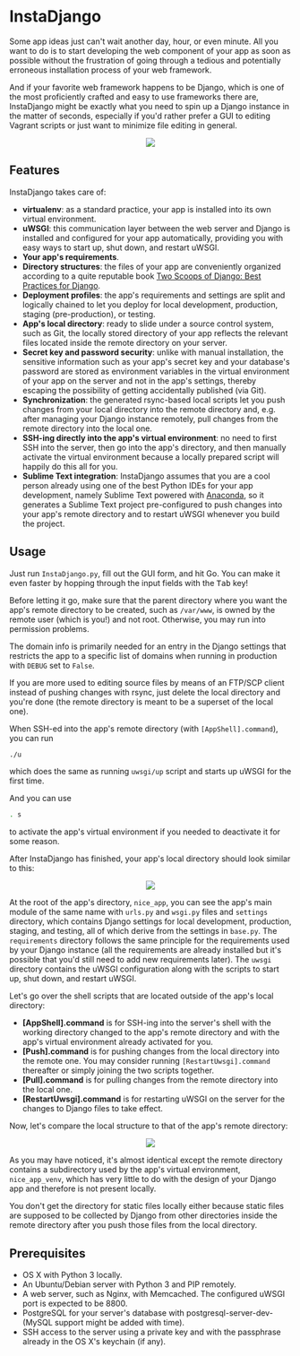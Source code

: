 # InstaDjango

Some app ideas just can't wait another day, hour, or even minute. All you want to do is to start developing the web component of your app as soon as possible without the frustration of going through a tedious and potentially erroneous installation process of your web framework.

And if your favorite web framework happens to be Django, which is one of the most proficiently crafted and easy to use frameworks there are, InstaDjango might be exactly what you need to spin up a Django instance in the matter of seconds, especially if you'd rather prefer a GUI to editing Vagrant scripts or just want to minimize file editing in general.

<p align="center">
  <img src="readme_files/gui.png"/>
</p>

## Features

InstaDjango takes care of:

* **virtualenv**: as a standard practice, your app is installed into its own virtual environment.
* **uWSGI**: this communication layer between the web server and Django is installed and configured for your app automatically, providing you with easy ways to start up, shut down, and restart uWSGI.
* **Your app's requirements**.
* **Directory structures**: the files of your app are conveniently organized according to a quite reputable book [Two Scoops of Django: Best Practices for Django](http://twoscoopspress.org/products/two-scoops-of-django-1-8).
* **Deployment profiles**: the app's requirements and settings are split and logically chained to let you deploy for local development, production, staging (pre-production), or testing.
* **App's local directory**: ready to slide under a source control system, such as Git, the locally stored directory of your app reflects the relevant files located inside the remote directory on your server.
* **Secret key and password security**: unlike with manual installation, the sensitive information such as your app's secret key and your database's password are stored as environment variables in the virtual environment of your app on the server and not in the app's settings, thereby escaping the possibility of getting accidentally published (via Git).
* **Synchronization**: the generated rsync-based local scripts let you push changes from your local directory into the remote directory and, e.g. after managing your Django instance remotely, pull changes from the remote directory into the local one.
* **SSH-ing directly into the app's virtual environment**: no need to first SSH into the server, then go into the app's directory, and then manually activate the virtual environment because a locally prepared script will happily do this all for you.
* **Sublime Text integration**: InstaDjango assumes that you are a cool person already using one of the best Python IDEs for your app development, namely Sublime Text powered with [Anaconda](https://github.com/DamnWidget/anaconda), so it generates a Sublime Text project pre-configured to push changes into your app's remote directory and to restart uWSGI whenever you build the project.

## Usage

Just run `InstaDjango.py`, fill out the GUI form, and hit Go. You can make it even faster by hopping through the input fields with the <kbd>Tab</kbd> key!

Before letting it go, make sure that the parent directory where you want the app's remote directory to be created, such as `/var/www`, is owned by the remote user (which is you!) and not root. Otherwise, you may run into permission problems.

The domain info is primarily needed for an entry in the Django settings that restricts the app to a specific list of domains when running in production with `DEBUG` set to `False`.

If you are more used to editing source files by means of an FTP/SCP client instead of pushing changes with rsync, just delete the local directory and you're done (the remote directory is meant to be a superset of the local one).

When SSH-ed into the app's remote directory (with `[AppShell].command`), you can run

```sh
./u
```

which does the same as running `uwsgi/up` script and starts up uWSGI for the first time.

And you can use

```sh
. s
```

to activate the app's virtual environment if you needed to deactivate it for some reason.

After InstaDjango has finished, your app's local directory should look similar to this:

<p align="center">
  <img src="readme_files/local_app_dir.png"/>
</p>

At the root of the app's directory, `nice_app`, you can see the app's main module of the same name with `urls.py` and `wsgi.py` files and `settings` directory, which contains Django settings for local development, production, staging, and testing, all of which derive from the settings in `base.py`. The `requirements` directory follows the same principle for the requirements used by your Django instance (all the requirements are already installed but it's possible that you'd still need to add new requirements later). The `uwsgi` directory contains the uWSGI configuration along with the scripts to start up, shut down, and restart uWSGI.

Let's go over the shell scripts that are located outside of the app's local directory:

* **[AppShell].command** is for SSH-ing into the server's shell with the working directory changed to the app's remote directory and with the app's virtual environment already activated for you.
* **[Push].command** is for pushing changes from the local directory into the remote one. You may consider running `[RestartUwsgi].command` thereafter or simply joining the two scripts together.
* **[Pull].command** is for pulling changes from the remote directory into the local one.
* **[RestartUwsgi].command** is for restarting uWSGI on the server for the changes to Django files to take effect.

Now, let's compare the local structure to that of the app's remote directory:

<p align="center">
  <img src="readme_files/remote_app_dir.png"/>
</p>

As you may have noticed, it's almost identical except the remote directory contains a subdirectory used by the app's virtual environment, `nice_app_venv`, which has very little to do with the design of your Django app and therefore is not present locally.

You don't get the directory for static files locally either because static files are supposed to be collected by Django from other directories inside the remote directory after you push those files from the local directory.

## Prerequisites

* OS X with Python 3 locally.
* An Ubuntu/Debian server with Python 3 and PIP remotely.
* A web server, such as Nginx, with Memcached. The configured uWSGI port is expected to be 8800.
* PostgreSQL for your server's database with postgresql-server-dev-<your PostgreSQL version> (MySQL support might be added with time).
* SSH access to the server using a private key and with the passphrase already in the OS X's keychain (if any).
